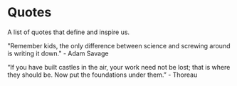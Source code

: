# Quotes
A list of quotes that define and inspire us.

"Remember kids, the only difference between science and screwing around is writing it down." - Adam Savage 

 “If you have built castles in the air, your work need not be lost; that is where they should be. Now put the foundations under them.” - Thoreau

